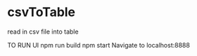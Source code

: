 # csvToTable
read in csv file into table

TO RUN UI
	npm run build 
	npm start
	Navigate to localhost:8888